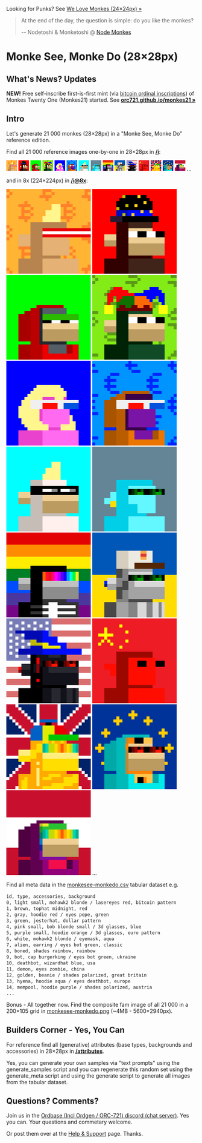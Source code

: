 
Looking for Punks? 
See [We Love Monkes (24×24px) »](https://github.com/ordbase/welovemonkes)




<!--

NodeMonkes is not an institute, movement, council or DAO. 

There is no utility. No roadmap. No events. No merch. Nothing.

We like to experiment and make cool things.
https://twitter.com/nodemonkes/status/1725468472975450230

Enjoy them. Or don’t. We don’t really care.
> Mint Mechanics - We will use a descending price Dutch auction. No whitelist.
> Starting price and duration to be announced. We are considering the impact on the mempool and bot reduction measures.  [(Dec/8)](https://twitter.com/nodemonkes/status/1733133560880435557)
>
>  o o o
>
>  o o o
>
> After we distribute the collection, 
> Nodetoshi & Monketoshi will buy yachts, with cryogenic chambers on board, and vanish forever. Ahoy!
>
> Nodemonkes are immutable digital collectibles on bitcoin. 
>
> Their art, provenance & time in history are the utility. Expect nothing more. Do not overspend. [Dec/11](https://twitter.com/nodemonkes/status/1734264167605960886)
>
>  -- Nodetoshi & Monketoshi (Node Monkes)

-->




>  At the end of the day, the question is simple: do you like the monkes? 
>
> -- Nodetoshi & Monketoshi @ [Node Monkes](https://twitter.com/nodemonkes)

<!--  source - https://twitter.com/nodemonkes/status/1733948465854460278 -->


#  Monke See, Monke Do (28×28px)


## What's News? Updates

**NEW!**   Free self-inscribe first-is-first mint (via [bitcoin ordinal inscriptions](https://ordinals.com)) of Monkes Twenty One (Monkes21) started. See [**orc721.github.io/monkes21 »**](https://orc721.github.io/monkes21) 



## Intro

Let's generate 21 000 monkes (28×28px) in a "Monke See, Monke Do" reference edition.


Find all 21 000 reference images one-by-one in 28×28px in [**/i**](i):

![](i/monke00000.png)
![](i/monke00001.png)
![](i/monke00002.png)
![](i/monke00003.png)
![](i/monke00004.png)
![](i/monke00005.png)
![](i/monke00006.png)
![](i/monke00007.png)
![](i/monke00008.png)
![](i/monke00009.png)
![](i/monke00010.png) 
![](i/monke00011.png)
![](i/monke00012.png)
![](i/monke00013.png)
![](i/monke00014.png) ...

and in 8x (224×224px) in [**/i@8x**](i@8x):

![](i@8x/monke00000@8x.png)
![](i@8x/monke00001@8x.png)
![](i@8x/monke00002@8x.png)
![](i@8x/monke00003@8x.png)
![](i@8x/monke00004@8x.png)
![](i@8x/monke00005@8x.png)
![](i@8x/monke00006@8x.png)
![](i@8x/monke00007@8x.png)
![](i@8x/monke00008@8x.png)
![](i@8x/monke00009@8x.png)
![](i@8x/monke00010@8x.png) 
![](i@8x/monke00011@8x.png)
![](i@8x/monke00012@8x.png)
![](i@8x/monke00013@8x.png)
![](i@8x/monke00014@8x.png) ...



Find all meta data in the [monkesee-monkedo.csv](monkesee-monkedo.csv) tabular dataset e.g.

```
id, type, accessories, background
0, light small, mohawk2 blonde / lasereyes red, bitcoin pattern
1, brown, tophat midnight, red
2, gray, hoodie red / eyes pepe, green
3, green, jesterhat, dollar pattern
4, pink small, bob blonde small / 3d glasses, blue
5, purple small, hoodie orange / 3d glasses, euro pattern
6, white, mohawk2 blonde / eyemask, aqua
7, alien, earring / eyes bot green, classic
8, boned, shades rainbow, rainbow
9, bot, cap burgerking / eyes bot green, ukraine
10, deathbot, wizardhat blue, usa
11, demon, eyes zombie, china
12, golden, beanie / shades polarized, great britain
13, hyena, hoodie aqua / eyes deathbot, europe
14, mempool, hoodie purple / shades polarized, austria
...
```



Bonus - All together now. Find the composite fam image of all 21 000 in a 200×105 grid in [monkesee-monkedo.png](monkesee-monkedo.png) (~4MB - 5600×2940px).




## Builders Corner - Yes, You Can

For reference find all (generative) attributes (base types, backgrounds and accessories) in 28×28px in [**/attributes**](attributes).

Yes, you can generate your own samples via "text prompts" using the generate_samples script
and you can regenerate this random set 
using the generate_meta script
and using the generate script to generate all images
from the tabular dataset.



## Questions? Comments?


Join us in the [Ordbase (Incl Ordgen / ORC-721) discord (chat server)](https://discord.gg/dDhvHKjm2t). Yes you can.
Your questions and commetary welcome.

Or post them over at the [Help & Support](https://github.com/geraldb/help) page. Thanks.

